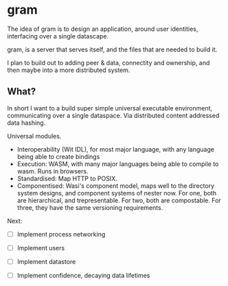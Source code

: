 # gram

The idea of gram is to design an application, around user identities, interfacing over a single datascape.

gram, is a server that serves itself, and the files that are needed to build it.

I plan to build out to adding peer & data, connectity and ownership, and then maybe into a more distributed system.

## What?

In short I want to a build super simple universal executable environment, communicating over a single dataspace. Via distributed content addressed data hashing.

Universal modules.
- Interoperability (Wit IDL), for most major language, with any language being able to create bindings
- Execution: WASM, with many major languages being able to compile to wasm. Runs in browsers.
- Standardised: Map HTTP to POSIX.
- Componentised: Wasi's component model, maps well to the directory system designs, and component systems of nester now.
    For one, both are hierarchical, and trepresentable.
    For two, both are compostable.
    For three, they have the same versioning requirements.

Next:
- [ ] Implement process networking
- [ ] Implement users
- [ ] Implement datastore
- [ ] Implement confidence, decaying data lifetimes

